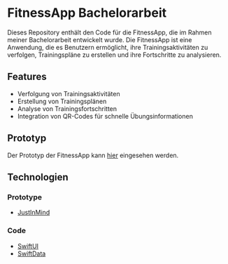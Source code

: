# FitnessApp Bachelorarbeit

Dieses Repository enthält den Code für die FitnessApp, die im Rahmen meiner Bachelorarbeit entwickelt wurde. Die FitnessApp ist eine Anwendung, die es Benutzern ermöglicht, ihre Trainingsaktivitäten zu verfolgen, Trainingspläne zu erstellen und ihre Fortschritte zu analysieren.

## Features

- Verfolgung von Trainingsaktivitäten
- Erstellung von Trainingsplänen
- Analyse von Trainingsfortschritten
- Integration von QR-Codes für schnelle Übungsinformationen

## Prototyp

Der Prototyp der FitnessApp kann [hier](https://cloud.justinmind.com/usernote/prototype/d3d861f6a2c89235516322d52a070b7a9d6ec5d8ef01298a0294ce90c96f051a) eingesehen werden.


## Technologien
### Prototype
- [JustInMind](https://www.justinmind.com)
### Code
- [SwiftUI](https://developer.apple.com/xcode/swiftui/)
- [SwiftData](https://developer.apple.com/xcode/swiftdata/)
